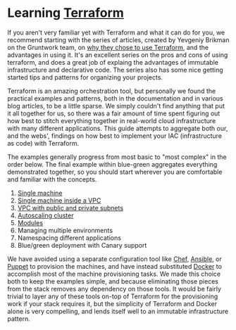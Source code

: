 # Learning [Terraform](https://www.terraform.io/)

If you aren't very familiar yet with Terraform and what it can do for you, we recommend starting with the series of articles, created by Yevgeniy Brikman on the Gruntwork team, on [why they chose to use Terraform](https://blog.gruntwork.io/why-we-use-terraform-and-not-chef-puppet-ansible-saltstack-or-cloudformation-7989dad2865c), and the advantages in using it. It's an excellent series on the pros and cons of using terraform, and does a great job of explaing the advantages of immutable infrastructure and declarative code. The series also has some nice getting started tips and patterns for organizing your projects.

Terraform is an amazing orchestration tool, but personally we found the practical examples and patterns, both in the documentation and in various blog articles, to be a little sparse. We simply couldn't find anything that put it all together for us, so there was a fair amount of time spent figuring out how best to stitch everything together in real-world cloud infrastructure with many different applications. This guide attempts to aggregate both our, and the webs', findings on how best to implement your IAC (infrastructure as code) with Terraform.

The examples generally progress from most basic to "most complex" in the order below. The final example within blue-green aggregates everything demonstrated together, so you should start wherever you are comfortable and familiar with the concepts.

1) [Single machine](single-machine/)
2) [Single machine inside a VPC](single-machine-with-VPC/)
3) [VPC with public and private subnets](private-subnet/)
4) [Autoscaling cluster](autoscaling/)
5) [Modules](modules/)
6) Managing multiple environments
7) Namespacing different applications
8) Blue/green deployment with Canary support

We have avoided using a separate configuration tool like [Chef](https://www.chef.io/chef/), [Ansible](https://www.ansible.com/), or [Puppet](https://docs.puppet.com/puppet/) to provision the machines, and have instead substituted [Docker](https://www.docker.com/) to accomplish most of the machine provisioning tasks. We made this choice both to keep the examples simple, and because eliminating those pieces from the stack removes any dependency on those tools. It would be fairly trivial to layer any of these tools on-top of Terraform for the provisioning work if your stack requires it, but the simplicity of Terraform and Docker alone is very compelling, and lends itself well to an immutable infrastructure pattern.